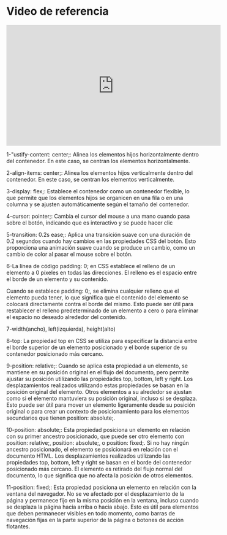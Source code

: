 # Video de referencia

<iframe width="560" height="315" src="https://www.youtube.com/embed/KP398UANzfw?si=rZW8KDYi1EujsnaW" title="YouTube video player" frameborder="0" allow="accelerometer; autoplay; clipboard-write; encrypted-media; gyroscope; picture-in-picture; web-share" allowfullscreen></iframe>


1-"ustify-content: center;: Alinea los elementos hijos horizontalmente dentro del contenedor. En este caso, se centran los elementos horizontalmente.

2-align-items: center;: Alinea los elementos hijos verticalmente dentro del contenedor. En este caso, se centran los elementos verticalmente.

3-display: flex;: Establece el contenedor como un contenedor flexible, lo que permite que los elementos hijos se organicen en una fila o en una columna y se ajusten automáticamente según el tamaño del contenedor.

4-cursor: pointer;: Cambia el cursor del mouse a una mano cuando pasa sobre el botón, indicando que es interactivo y se puede hacer clic

5-transition: 0.2s ease;: Aplica una transición suave con una duración de 0.2 segundos cuando hay cambios en las propiedades CSS del botón. Esto proporciona una animación suave cuando se produce un cambio, como un cambio de color al pasar el mouse sobre el botón.

6-La línea de código padding: 0; en CSS establece el relleno de un elemento a 0 píxeles en todas las direcciones. El relleno es el espacio entre el borde de un elemento y su contenido.

Cuando se establece padding: 0;, se elimina cualquier relleno que el elemento pueda tener, lo que significa que el contenido del elemento se colocará directamente contra el borde del mismo. Esto puede ser útil para restablecer el relleno predeterminado de un elemento a cero o para eliminar el espacio no deseado alrededor del contenido.

7-width(ancho), left(izquierda), height(alto)

8-top: La propiedad top en CSS se utiliza para especificar la distancia entre el borde superior de un elemento posicionado y el borde superior de su contenedor posicionado más cercano.

9-position: relative;: Cuando se aplica esta propiedad a un elemento, se mantiene en su posición original en el flujo del documento, pero permite ajustar su posición utilizando las propiedades top, bottom, left y right. Los desplazamientos realizados utilizando estas propiedades se basan en la posición original del elemento. Otros elementos a su alrededor se ajustan como si el elemento mantuviera su posición original, incluso si se desplaza. Esto puede ser útil para mover un elemento ligeramente desde su posición original o para crear un contexto de posicionamiento para los elementos secundarios que tienen position: absolute;.

10-position: absolute;: Esta propiedad posiciona un elemento en relación con su primer ancestro posicionado, que puede ser otro elemento con position: relative;, position: absolute;, o position: fixed;. Si no hay ningún ancestro posicionado, el elemento se posicionará en relación con el documento HTML. Los desplazamientos realizados utilizando las propiedades top, bottom, left y right se basan en el borde del contenedor posicionado más cercano. El elemento es retirado del flujo normal del documento, lo que significa que no afecta la posición de otros elementos.

11-position: fixed;: Esta propiedad posiciona un elemento en relación con la ventana del navegador. No se ve afectado por el desplazamiento de la página y permanece fijo en la misma posición en la ventana, incluso cuando se desplaza la página hacia arriba o hacia abajo. Esto es útil para elementos que deben permanecer visibles en todo momento, como barras de navegación fijas en la parte superior de la página o botones de acción flotantes.